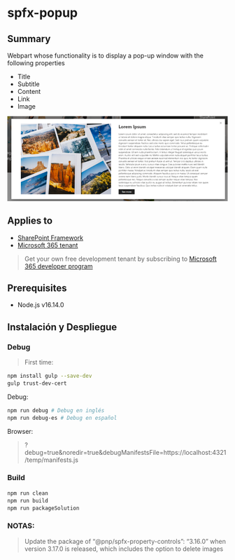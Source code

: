 # spfx-popup

## Summary

Webpart whose functionality is to display a pop-up window with the following properties
- Title
- Subtitle
- Content
- Link
- Image

![App Image](./assets/app.png)

## Applies to

- [SharePoint Framework](https://aka.ms/spfx)
- [Microsoft 365 tenant](https://docs.microsoft.com/en-us/sharepoint/dev/spfx/set-up-your-developer-tenant)

> Get your own free development tenant by subscribing to [Microsoft 365 developer program](http://aka.ms/o365devprogram)

## Prerequisites
- Node.js v16.14.0

## Instalación y Despliegue

### Debug
> First time:

```bash
npm install gulp --save-dev
gulp trust-dev-cert
```

Debug:

```bash
npm run debug # Debug en inglés
npm run debug-es # Debug en español
```
Browser:

> ?debug=true&noredir=true&debugManifestsFile=https://localhost:4321/temp/manifests.js

### Build

```bash
npm run clean
npm run build
npm run packageSolution
```

### NOTAS:
> Update the package of “@pnp/spfx-property-controls”: “3.16.0” when version 3.17.0 is released, which includes the option to delete images